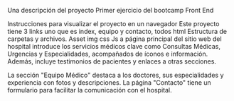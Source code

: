 Una descripción del proyecto
Primer ejercicio del bootcamp Front End

Instrucciones para visualizar el proyecto en un navegador Este proyecto tiene 3 links uno que es index, equipo y contacto, todos html
Estructura de carpetas y archivos. Asset img css Js
a página principal del sitio web del hospital introduce los servicios médicos clave como Consultas Médicas, 
Urgencias y Especialidades, acompañados de íconos e información. Además, incluye testimonios de pacientes y enlaces a otras secciones.

La sección "Equipo Médico" destaca a los doctores, sus especialidades y experiencia con fotos y descripciones. La página "Contacto" tiene un formulario para facilitar la comunicación con el hospital.
